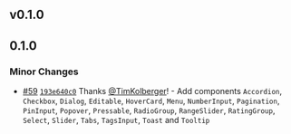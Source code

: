 ## v0.1.0

## 0.1.0

### Minor Changes

- [#59](https://github.com/chakra-ui/ark/pull/59) [`193e640c0`](https://github.com/chakra-ui/ark/commit/193e640c038244870c5801a8525cd806d027b005) Thanks [@TimKolberger](https://github.com/TimKolberger)! - Add components `Accordion`, `Checkbox`, `Dialog`, `Editable`, `HoverCard`, `Menu`, `NumberInput`,
  `Pagination`, `PinInput`, `Popover`, `Pressable`, `RadioGroup`, `RangeSlider`, `RatingGroup`,
  `Select`, `Slider`, `Tabs`, `TagsInput`, `Toast` and `Tooltip`
